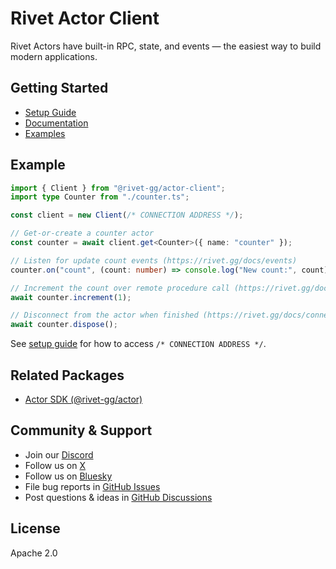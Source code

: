 # Rivet Actor Client

Rivet Actors have built-in RPC, state, and events — the easiest way to build modern applications.

## Getting Started

- [Setup Guide](https://rivet.gg/docs/setup)
- [Documentation](https://rivet.gg/docs)
- [Examples](https://github.com/rivet-gg/rivet/tree/main/examples)

## Example

```typescript
import { Client } from "@rivet-gg/actor-client";
import type Counter from "./counter.ts";

const client = new Client(/* CONNECTION ADDRESS */);

// Get-or-create a counter actor
const counter = await client.get<Counter>({ name: "counter" });

// Listen for update count events (https://rivet.gg/docs/events)
counter.on("count", (count: number) => console.log("New count:", count));

// Increment the count over remote procedure call (https://rivet.gg/docs/rpc)
await counter.increment(1);

// Disconnect from the actor when finished (https://rivet.gg/docs/connections)
await counter.dispose();
```

See [setup guide](https://rivet.gg/docs/setup) for how to access `/* CONNECTION ADDRESS */`.

## Related Packages

- [Actor SDK (@rivet-gg/actor)](https://jsr.io/@rivet-gg/actor)

## Community & Support

- Join our [Discord](https://rivet.gg/discord)
- Follow us on [X](https://x.com/rivet_gg)
- Follow us on [Bluesky](https://bsky.app/profile/rivet-gg.bsky.social)
- File bug reports in [GitHub Issues](https://github.com/rivet-gg/rivet/issues)
- Post questions & ideas in [GitHub Discussions](https://github.com/orgs/rivet-gg/discussions)

## License

Apache 2.0

